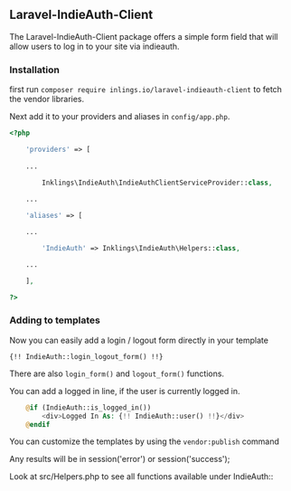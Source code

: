 ## Laravel-IndieAuth-Client

The Laravel-IndieAuth-Client package offers a simple form field that will allow users to log in to your site via indieauth.

### Installation

first run `composer require inlings.io/laravel-indieauth-client` to fetch the vendor libraries.

Next add it to your providers and aliases in `config/app.php`.


```PHP
<?php 

    'providers' => [
    
    ...

        Inklings\IndieAuth\IndieAuthClientServiceProvider::class,
    
    ...

    'aliases' => [

    ...

        'IndieAuth' => Inklings\IndieAuth\Helpers::class,

    ...

    ],

?>
```

### Adding to templates

Now you can easily add a login / logout form directly in your template

`{!! IndieAuth::login_logout_form() !!}`

There are also `login_form()` and `logout_form()` functions.


You can add a logged in line, if the user is currently logged in.

```PHP
    @if (IndieAuth::is_logged_in())
        <div>Logged In As: {!! IndieAuth::user() !!}</div>
    @endif
```

You can customize the templates by using the `vendor:publish` command


Any results will be in session('error') or session('success');

Look at src/Helpers.php to see all functions available under IndieAuth::
